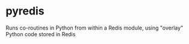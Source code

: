 # pyredis
Runs co-routines in Python from within a Redis module, using "overlay" Python code stored  in Redis
